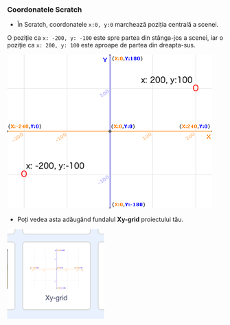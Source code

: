 ### Coordonatele Scratch

+ În Scratch, coordonatele `x:0, y:0` marchează poziția centrală a scenei.

O poziție ca `x: -200, y: -100` este spre partea din stânga-jos a scenei, iar o poziție ca `x: 200, y: 100` este aproape de partea din dreapta-sus.

![Coordonatele scenei](images/coordinates-stage.png)

+ Poți vedea asta adăugând fundalul **Xy-grid** proiectului tău.

![Coordonatele scenei](images/coordinates-backdrop.png)